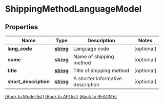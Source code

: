 # ShippingMethodLanguageModel

## Properties
Name | Type | Description | Notes
------------ | ------------- | ------------- | -------------
**lang_code** | [**string**](.md) | Language code | [optional] 
**name** | [**string**](.md) | Name of shipping method | [optional] 
**title** | [**string**](.md) | Title of shipping method | [optional] 
**short_description** | [**string**](.md) | A shorter informative description | [optional] 


[[Back to Model list]](../README.md#documentation-for-models) [[Back to API list]](../README.md#documentation-for-api-endpoints) [[Back to README]](../README.md)


